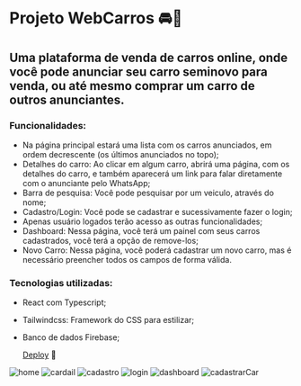 # Projeto WebCarros 🚘🚗

## Uma plataforma de venda de carros online, onde você pode anunciar seu carro seminovo para venda, ou até mesmo comprar um carro de outros anunciantes.

###  Funcionalidades:
- Na página principal estará uma lista com os carros anunciados, em ordem decrescente (os últimos anunciados no topo);
- Detalhes do carro: Ao clicar em algum carro, abrirá uma página, com os detalhes do carro, e também aparecerá um link para falar diretamente com o anunciante pelo WhatsApp;
- Barra de pesquisa: Você pode pesquisar por um veiculo, através do nome;
- Cadastro/Login: Você pode se cadastrar e sucessivamente fazer o login;
- Apenas usuário logados terão acesso as outras funcionalidades;
- Dashboard: Nessa página, você terá um painel com seus carros cadastrados, você terá a opção de remove-los;
- Novo Carro: Nessa página, você poderá cadastrar um novo carro, mas é necessário preencher todos os campos de forma válida.

### Tecnologias utilizadas:
- React com Typescript;
- Tailwindcss: Framework do CSS para estilizar;
- Banco de dados Firebase;

  [Deploy](https://webcarros-ten.vercel.app/) 🚀


![home](https://github.com/Denis-moreira98/projeto_webcarros/assets/72985107/5bb6831a-7a51-42f2-9673-e071a4129b2e)
![cardail](https://github.com/Denis-moreira98/projeto_webcarros/assets/72985107/5b88612c-9bbd-4531-9fe6-79b002258862)
![cadastro](https://github.com/Denis-moreira98/projeto_webcarros/assets/72985107/15d8c753-68f3-4770-b1e3-34d2f5e2f918)
![login](https://github.com/Denis-moreira98/projeto_webcarros/assets/72985107/b57c7be3-b182-4991-9b1f-a05588c3354a)
![dashboard](https://github.com/Denis-moreira98/projeto_webcarros/assets/72985107/d59315d0-98dd-4724-8b48-c5c46c68a4db)
![cadastrarCar](https://github.com/Denis-moreira98/projeto_webcarros/assets/72985107/35df6098-1aa3-4732-b4cb-477aaa4c18c9)


